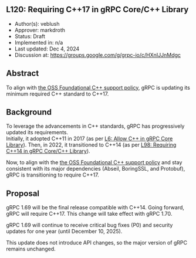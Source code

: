 L120: Requiring C++17 in gRPC Core/C++ Library
----
* Author(s): veblush
* Approver: markdroth
* Status: Draft
* Implemented in: n/a
* Last updated: Dec 4, 2024
* Discussion at: https://groups.google.com/g/grpc-io/c/HXnIJJnMdgc

## Abstract

To align with [the OSS Foundational C++ support policy](https://opensource.google/documentation/policies/cplusplus-support), gRPC is updating its minimum required C++ standard to C++17.

## Background

To leverage the advancements in C++ standards, gRPC has progressively updated its requirements.  
Initially, it adopted C++11 in 2017 (as per [L6: Allow C++ in gRPC Core Library](L6-core-allow-cpp.md)).
Then, in 2022, it transitioned to C++14 (as per [L98: Requiring C++14 in gRPC Core/C++ Library](L98-requiring-cpp14.md)).

Now, to align with the [the OSS Foundational C++ support policy](https://opensource.google/documentation/policies/cplusplus-support)
and stay consistent with its major dependencies (Abseil, BoringSSL, and Protobuf), gRPC is transitioning to require C++17.

## Proposal

gRPC 1.69 will be the final release compatible with C++14. Going forward, gRPC will require C++17. This change will take effect with gRPC 1.70.

gRPC 1.69 will continue to receive critical bug fixes (P0) and security updates for one year (until December 10, 2025).

This update does not introduce API changes, so the major version of gRPC remains unchanged.
